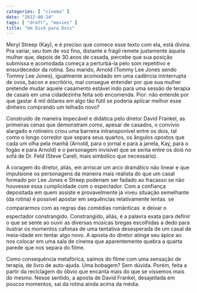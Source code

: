 ```yaml
---
categories: [ "cinema" ]
date: "2012-08-24"
tags: [ "draft", "movies" ]
title: "Um Divã para Dois"
---
```

Meryl Streep (Kay), e é preciso que comece esse texto com ela, está
divina. Pra variar, seu tom de voz fino, distante e frágil remete
justamente àquela mulher que, depois de 30 anos de casada, percebe
que sua posição submissa e acomodada começa a perturbá-la pelo som
repetitivo e ensurdecedor da rotina. Seu marido, Arnold (Tommy Lee Jones
sendo Tommy Lee Jones), igualmente acomodado em uma cadência ininterrupta
de ovos, bacon e escritório, mal consegue entender por que sua mulher
pretende mudar aquele casamento estável indo para uma sessão de terapia
de casais em uma cidadezinha feita sob encomenda. Pior: não entende por
que gastar 4 mil dólares em algo tão fútil se poderia aplicar melhor
esse dinheiro comprando um telhado novo?

Construído de maneira impecável e didática pelo diretor David Frankel,
as primeiras cenas que demonstram como, apesar de casados, o convívio
alargado e rotineiro criou uma barreira intransponível entre os dois,
tal como o longo corredor que separa seus quartos, os ângulos opostos
que cada um olha pela manhã (Arnold, para o jornal e para a janela,
Kay, para o fogão e para Arnold) e o personagem invisível que se senta
entre os dois no sofá de Dr. Feld (Steve Carell, mais simbólico que
necessário).

A coragem do diretor, aliás, em arriscar um arco dramático não linear
e que impulsione os personagens da maneira mais realista do que um casal
formado por Lee Jones e Streep poderiam ser fadado ao fracasso se não
houvesse essa cumplicidade com o espectador. Com a confiança depositada
em quem assiste e provavelmente já viveu situação semelhante (da
rotina) é possível apostar em sequências relativamente lentas 
se compararmos com as regras das comédias românticas  e deixar o
espectador constrangido. Constrangido, aliás, é a palavra exata para
definir o que se sente ao ouvir as diversas músicas bregas escolhidas a
dedo para ilustrar os momentos cafonas de uma tentativa desesperada de
um casal de meia-idade em tentar algo novo. A aposta do diretor atinge
seu ápice ao nos colocar em uma sala de cinema que aparentemente quebra
a quarta parede que nos separa do filme.

Como consequência metafórica, saímos do filme com uma sensação de
terapia, de livro de auto-ajuda. Uma bobagem? Sem dúvida. Porém, feita
a partir da reciclagem do óbvio que encanta mais do que se víssemos
mais do mesmo. Nesse sentido, a aposta de David Frankel, desajeitada em
poucos momentos, sai da rotina ainda acima da média.

